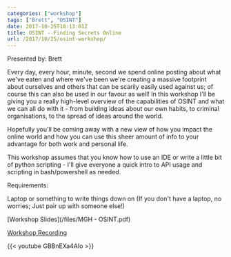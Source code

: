 ```yaml
---
categories: ["workshop"] 
tags: ["Brett", "OSINT"]
date: 2017-10-25T18:13:01Z
title: OSINT - Finding Secrets Online
url: /2017/10/25/osint-workshop/
---
```


Presented by: Brett

Every day, every hour, minute, second we spend online posting about what we've eaten and where we've been we're creating a massive footprint about ourselves and others that can be scarily easily used against us; of course this can also be used in our favour as well! In this workshop I'll be giving you a really high-level overview of the capabilities of OSINT and what we can all do with it - from building ideas about our own habits, to criminal organisations, to the spread of ideas around the world.

Hopefully you'll be coming away with a new view of how you impact the online world and how you can use this sheer amount of info to your advantage for both work and personal life.

This workshop assumes that you know how to use an IDE or write a little bit of python scripting - I'll give everyone a quick intro to API usage and scripting in bash/powershell as needed.

Requirements:

Laptop or something to write things down on (If you don't have a laptop, no worries; Just pair up with someone else!)

[Workshop Slides](/files/MGH - OSINT.pdf)

[Workshop Recording](https://www.youtube.com/watch?v=GBBnEXa4AIo)

{{< youtube GBBnEXa4AIo >}}
